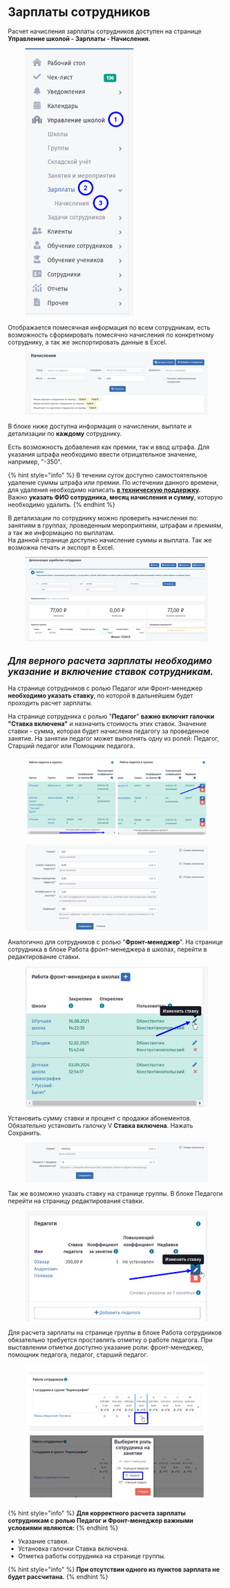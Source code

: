 # Зарплаты сотрудников

Расчет начисления зарплаты сотрудников доступен на странице **Управление школой - Зарплаты - Начисления.**

<figure><img src="../.gitbook/assets/image (8).png" alt=""><figcaption></figcaption></figure>

Отображается помесячная информация по всем сотрудникам, есть возможность сформировать помесячно  начисления по конкретному сотруднику, а так же экспортировать данные в Excel.

<figure><img src="../.gitbook/assets/image (5).png" alt=""><figcaption></figcaption></figure>

В блоке ниже доступна информация о начислении, выплате и детализации по **каждому** сотруднику.&#x20;

Есть возможность добавления как премии, так и ввод штрафа. Для указания штрафа необходимо ввести отрицательное значение, например, "-350".

{% hint style="info" %}
В течении суток доступно самостоятельное удаление суммы штрафа или премии. По истечении данного времени, для удаления необходимо написать [**в техническую поддержку**](https://forms.yandex.ru/cloud/6616c14090fa7b1819ba1116/?clckid=5aea2dcb)**.** \
Важно **указать ФИО сотрудника, месяц начисления и сумму**, которую необходимо удалить.
{% endhint %}

В детализации по сотруднику можно проверить начисления по: занятиям в группах, проведенным мероприятиям, штрафам и премиям, а так же информацию по выплатам.\
На данной странице доступно начисление суммы и выплата. Так же возможна печать и экспорт в Excel.

<figure><img src="../.gitbook/assets/image (6).png" alt=""><figcaption></figcaption></figure>

## _Для верного расчета зарплаты необходимо указание и включение ставок сотрудникам._

На странице сотрудников с ролью Педагог или Фронт-менеджер **необходимо указать ставку**, по которой в дальнейшем будет проходить расчет зарплаты.

На странице сотрудника с ролью "**Педагог**"  **важно включит галочки "Ставка включена"** и назначить стоимость этих ставок. Значение ставки - сумма, которая будет начислена педагогу за проведенное занятие. На занятии педагог может выполнять одну из ролей: Педагог, Старший педагог или Помощник педагога.​

<figure><img src="../.gitbook/assets/collage.jpg" alt=""><figcaption></figcaption></figure>

<figure><img src="../.gitbook/assets/image.png" alt=""><figcaption></figcaption></figure>

Аналогично для сотрудников с ролью "**Фронт-менеджер**". На странице сотрудника в блоке Работа фронт-менеджера в школах, перейти в редактирование ставки.

<figure><img src="../.gitbook/assets/image (1).png" alt=""><figcaption></figcaption></figure>

Установить сумму ставки и процент с продажи абонементов. Обязательно установить галочку V **Ставка включена**. Нажать Сохранить.

<figure><img src="../.gitbook/assets/image (2).png" alt=""><figcaption></figcaption></figure>

Так же возможно указать ставку на странице группы. В блоке Педагоги перейти на страницу редактирования ставки.

<figure><img src="../.gitbook/assets/image (3).png" alt=""><figcaption></figcaption></figure>

Для расчета зарплаты на странице группы в блоке Работа сотрудников  обязательно требуется проставлять отметку о работе педагога. При выставлении отметки доступно указание роли: фронт-менеджер, помощник педагога, педагог, старший педагог.

<figure><img src="../.gitbook/assets/collage (1).jpg" alt=""><figcaption></figcaption></figure>

{% hint style="info" %}
**Для корректного расчета зарплаты сотрудникам с ролью Педагог и Фронт-менеджер важными условиями являются:**
{% endhint %}

* Указание ставки.
* Установка галочки Ставка включена.
* Отметка работы сотрудника на странице группы.

{% hint style="info" %}
**При отсутствии одного из пунктов зарплата не будет рассчитана.**
{% endhint %}
